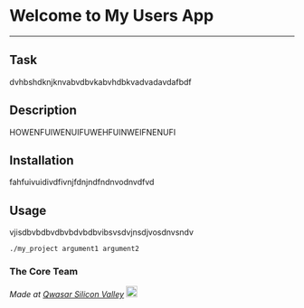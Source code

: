 # Welcome to My Users App
***

## Task
dvhbshdknjknvabvdbvkabvhdbkvadvadavdafbdf

## Description
HOWENFUIWENUIFUWEHFUINWEIFNENUFI

## Installation
fahfuivuidivdfivnjfdnjndfndnvodnvdfvd

## Usage
vjisdbvbdbvdbvbdvbdbvibsvsdvjnsdjvosdnvsndv
```
./my_project argument1 argument2
```

### The Core Team


<span><i>Made at <a href='https://qwasar.io'>Qwasar Silicon Valley</a></i></span>
<span><img alt='Qwasar Silicon Valley Logo' src='https://storage.googleapis.com/qwasar-public/qwasar-logo_50x50.png' width='20px'></span>
